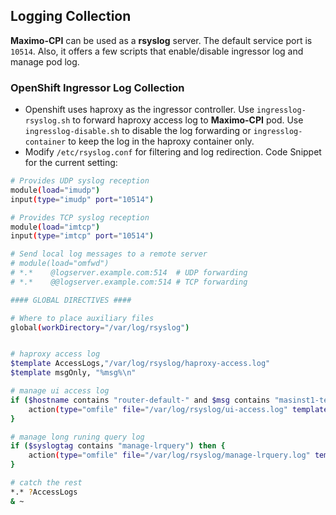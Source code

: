 ## Logging Collection

**Maximo-CPI** can be used as a **rsyslog** server. The default service port is `10514`. Also, it offers a few scripts that enable/disable ingressor log and manage pod log. 

### OpenShift Ingressor Log Collection

- Openshift uses haproxy as the ingressor controller. Use `ingresslog-rsyslog.sh` to forward haproxy access log to **Maximo-CPI** pod. Use `ingresslog-disable.sh` to disable the log forwarding or `ingresslog-container` to keep the log in the haproxy container only. 
- Modify `/etc/rsyslog.conf` for filtering and log redirection. Code Snippet for the current setting:

```bash
# Provides UDP syslog reception
module(load="imudp")     
input(type="imudp" port="10514")

# Provides TCP syslog reception
module(load="imtcp")
input(type="imtcp" port="10514")

# Send local log messages to a remote server 
# module(load="omfwd")
# *.*    @logserver.example.com:514  # UDP forwarding
# *.*    @@logserver.example.com:514 # TCP forwarding

#### GLOBAL DIRECTIVES ####

# Where to place auxiliary files
global(workDirectory="/var/log/rsyslog")


# haproxy access log
$template AccessLogs,"/var/log/rsyslog/haproxy-access.log"
$template msgOnly, "%msg%\n"

# manage ui access log
if ($hostname contains "router-default-" and $msg contains "masinst1-tenant1-ui") then {
    action(type="omfile" file="/var/log/rsyslog/ui-access.log" template="msgOnly")
}

# manage long runing query log
if ($syslogtag contains "manage-lrquery") then {
    action(type="omfile" file="/var/log/rsyslog/manage-lrquery.log" template="msgOnly")
}

# catch the rest
*.* ?AccessLogs
& ~
```
